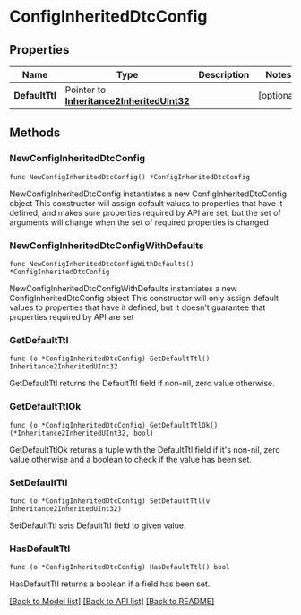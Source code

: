 # ConfigInheritedDtcConfig

## Properties

Name | Type | Description | Notes
------------ | ------------- | ------------- | -------------
**DefaultTtl** | Pointer to [**Inheritance2InheritedUInt32**](Inheritance2InheritedUInt32.md) |  | [optional] 

## Methods

### NewConfigInheritedDtcConfig

`func NewConfigInheritedDtcConfig() *ConfigInheritedDtcConfig`

NewConfigInheritedDtcConfig instantiates a new ConfigInheritedDtcConfig object
This constructor will assign default values to properties that have it defined,
and makes sure properties required by API are set, but the set of arguments
will change when the set of required properties is changed

### NewConfigInheritedDtcConfigWithDefaults

`func NewConfigInheritedDtcConfigWithDefaults() *ConfigInheritedDtcConfig`

NewConfigInheritedDtcConfigWithDefaults instantiates a new ConfigInheritedDtcConfig object
This constructor will only assign default values to properties that have it defined,
but it doesn't guarantee that properties required by API are set

### GetDefaultTtl

`func (o *ConfigInheritedDtcConfig) GetDefaultTtl() Inheritance2InheritedUInt32`

GetDefaultTtl returns the DefaultTtl field if non-nil, zero value otherwise.

### GetDefaultTtlOk

`func (o *ConfigInheritedDtcConfig) GetDefaultTtlOk() (*Inheritance2InheritedUInt32, bool)`

GetDefaultTtlOk returns a tuple with the DefaultTtl field if it's non-nil, zero value otherwise
and a boolean to check if the value has been set.

### SetDefaultTtl

`func (o *ConfigInheritedDtcConfig) SetDefaultTtl(v Inheritance2InheritedUInt32)`

SetDefaultTtl sets DefaultTtl field to given value.

### HasDefaultTtl

`func (o *ConfigInheritedDtcConfig) HasDefaultTtl() bool`

HasDefaultTtl returns a boolean if a field has been set.


[[Back to Model list]](../README.md#documentation-for-models) [[Back to API list]](../README.md#documentation-for-api-endpoints) [[Back to README]](../README.md)



